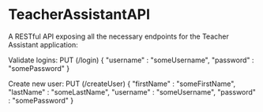 # TeacherAssistantAPI
A RESTful API exposing all the necessary endpoints for the Teacher Assistant application:

Validate logins: PUT (/login)
{
  "username" : "someUsername",
  "password" : "somePassword"
}

Create new user: PUT (/createUser)
{
  "firstName" : "someFirstName",
  "lastName" : "someLastName",
  "username" : "someUsername",
  "password" : "somePassword"
}
